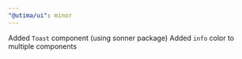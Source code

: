 ```yaml
---
"@utima/ui": minor
---
```


Added `Toast` component (using sonner package)
Added `info` color to multiple components

